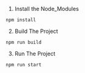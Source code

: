 1. Install the Node_Modules

```
npm install
```

2. Build The Project

```
npm run build
```

3. Run The Project

```
npm run start
```
